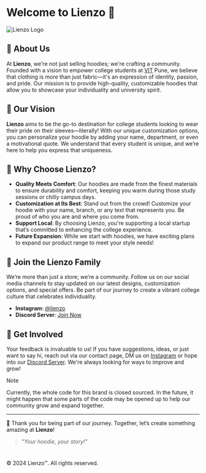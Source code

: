 # Welcome to Lienzo 👕

![Lienzo Logo](https://github.com/lienzo-fashion.png) <!-- Replace with the actual logo URL -->

## 🏢 About Us

At **Lienzo**, we're not just selling hoodies; we're crafting a community. Founded with a vision to empower college students at [VIT](https://www.vit.edu/) Pune, we believe that clothing is more than just fabric—it's an expression of identity, passion, and pride. Our mission is to provide high-quality, customizable hoodies that allow you to showcase your individuality and university spirit.

## 🌟 Our Vision

**Lienzo** aims to be the go-to destination for college students looking to wear their pride on their sleeves—literally! With our unique customization options, you can personalize your hoodie by adding your name, department, or even a motivational quote. We understand that every student is unique, and we’re here to help you express that uniqueness.

## 💖 Why Choose Lienzo?

- **Quality Meets Comfort**: Our hoodies are made from the finest materials to ensure durability and comfort, keeping you warm during those study sessions or chilly campus days.
- **Customization at Its Best**: Stand out from the crowd! Customize your hoodie with your name, branch, or any text that represents you. Be proud of who you are and where you come from.
- **Support Local**: By choosing Lienzo, you're supporting a local startup that’s committed to enhancing the college experience.
- **Future Expansion**: While we start with hoodies, we have exciting plans to expand our product range to meet your style needs!

## 🤝 Join the Lienzo Family

We’re more than just a store; we’re a community. Follow us on our social media channels to stay updated on our latest designs, customization options, and special offers. Be part of our journey to create a vibrant college culture that celebrates individuality.

- **Instagram**: [@lienzo](https://instagram.com/lienzo_fashion_hub)
- **Discord Server**: [Join Now](https://discord.gg/jH3SCAhx6k)

## 📣 Get Involved

Your feedback is invaluable to us! If you have suggestions, ideas, or just want to say hi, reach out via our contact page, DM us on [Instagram](https://instagram.com/lienzo_fashion_hub) or hope into our [Discord Server](https://discord.gg/jH3SCAhx6k). We're always looking for ways to improve and grow!

> [!NOTE]
> Currently, the whole code for this brand is closed sourced. In the future, it might happen that some parts of the code may be opened up to help our community grow and expand together.


---

💌 Thank you for being part of our journey. Together, let’s create something amazing at **Lienzo**!

> *"Your hoodie, your story!"*

#
© 2024 Lienzo™. All rights reserved.
